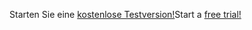 <span data-ttu-id="6934b-101">Starten Sie eine [kostenlose Testversion!](https://go.microsoft.com/fwlink/?linkid=847861)</span><span class="sxs-lookup"><span data-stu-id="6934b-101">Start a [free trial!](https://go.microsoft.com/fwlink/?linkid=847861)</span></span>